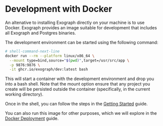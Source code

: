 # Development with Docker

An altenative to installing Exograph directly on your machine is to use Docker. Exograph provides an image suitable for development that includes all Exograph and Postgres binaries.

The development environment can be started using the following command:

```sh
# shell-command-next-line
docker run --rm --platform linux/x86_64 \
  --mount type=bind,source="$(pwd)",target=/usr/src/app \
  -p 9876:9876 \
  -it ghcr.io/exograph/dev:latest bash
```

This will start a container with the development environment and drop you into a bash shell. Note that the mount option ensure that any project you create will be persisted outside the container (specifically, in the current working directory).

Once in the shell, you can follow the steps in the [Getting Started](./index.md) guide.

You can also run this image for other purposes, which we will explore in the [Docker Deployment](../deployment/docker.md) guide.